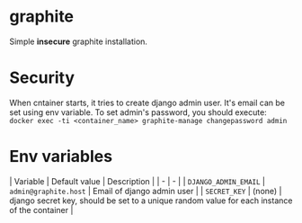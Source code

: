# graphite

Simple **insecure** graphite installation.

# Security
When cntainer starts, it tries to create django admin user. It's email can be set using env variable. To set admin's password, you should execute:
`docker exec -ti <container_name> graphite-manage changepassword admin`

# Env variables
| Variable | Default value | Description |
| - | - |
| `DJANGO_ADMIN_EMAIL` | `admin@graphite.host` | Email of django admin user |
| `SECRET_KEY` | (none) | django secret key, should be set to a unique random value for each instance of the container |
